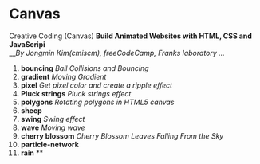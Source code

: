 # Canvas
Creative Coding (Canvas)
**Build Animated Websites with HTML, CSS and JavaScripi**  <br>__*By Jongmin Kim(cmiscm), freeCodeCamp, Franks laboratory ...*


1. **bouncing** *Ball Collisions and Bouncing*
2. **gradient** *Moving Gradient*
3. **pixel** *Get pixel color and create a ripple effect*
4. **Pluck strings** *Pluck strings effect*
5. **polygons** *Rotating polygons in HTML5 canvas*
6. **sheep**
7. **swing** *Swing effect*
8. **wave** *Moving wave*
9. **cherry blossom** *Cherry Blossom Leaves Falling From the Sky*
10. **particle-network**
11. **rain** **
